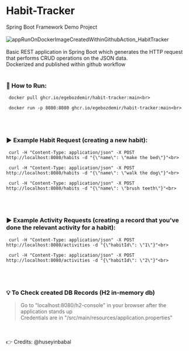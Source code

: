# Habit-Tracker
Spring Boot Framework Demo Project
<br><br>
![appRunOnDockerImageCreatedWithinGithubAction_HabitTracker](https://github.com/egebozdemir/Habit-Tracker/assets/56095796/e0e163e6-eea7-4abe-accd-088543119613)
<br><br>
Basic REST application in Spring Boot which generates the HTTP request that performs CRUD operations on the JSON data.<br> Dockerized and published within github workflow
<br><br>
### :running: How to Run: <br>
```console
 docker pull ghcr.io/egebozdemir/habit-tracker:main<br>
```
```console
 docker run -p 8080:8080 ghcr.io/egebozdemir/habit-tracker:main<br>
```
<br><br>
### :arrow_forward: Example Habit Request (creating a new habit):<br>
```console
 curl -H "Content-Type: application/json" -X POST http://localhost:8080/habits -d "{\"name\": \"make the bed\"}"<br>
```
```console
 curl -H "Content-Type: application/json" -X POST http://localhost:8080/habits -d "{\"name\": \"walk the dog\"}"<br>
```
```console
 curl -H "Content-Type: application/json" -X POST http://localhost:8080/habits -d "{\"name\": \"brush teeth\"}"<br>
```
<br><br>
### :arrow_forward: Example Activity Requests (creating a record that you've done the relevant activity for a habit):<br>
```console
 curl -H "Content-Type: application/json" -X POST http://localhost:8080/activities -d "{\"habitId\": \"1\"}"<br>
```
```console
 curl -H "Content-Type: application/json" -X POST http://localhost:8080/activities -d "{\"habitId\": \"2\"}"<br>
```
<br><br>
### :bulb: To Check created DB Records (H2 in-memory db)<br>
> Go to "localhost:8080/h2-console" in your browser after the application stands up<br>
> Credentials are in "/src/main/resources/application.properties"<br>

<br><br>
:point_right: Credits: @huseyinbabal 
